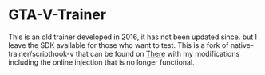 # GTA-V-Trainer

This is an old trainer developed in 2016, it has not been updated since. but I leave the SDK available for those who want to test. This is a fork of native-trainer/scripthook-v that can be found on [There](http://www.dev-c.com/) with my modifications including the online injection that is no longer functional.
